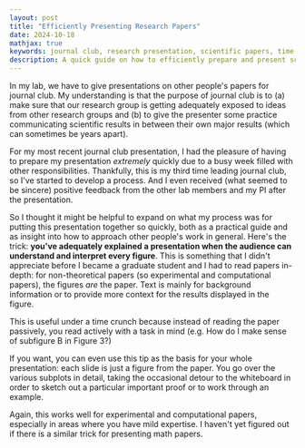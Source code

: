 ```yaml
---
layout: post
title: "Efficiently Presenting Research Papers"
date: 2024-10-18
mathjax: true
keywords: journal club, research presentation, scientific papers, time management, graduate school tips
description: A quick guide on how to efficiently prepare and present scientific papers for journal club, focusing on understanding and explaining figures as the key to successful presentations.
---
```


In my lab, we have to give presentations on other people's papers for journal club. My understanding is that the purpose of journal club is to (a) make sure that our research group is getting adequately exposed to ideas from other research groups and (b) to give the presenter some practice communicating scientific results in between their own major results (which can sometimes be years apart).

For my most recent journal club presentation, I had the pleasure of having to prepare my presentation *extremely* quickly due to a
busy week filled with other responsibilities. Thankfully, this is my third time leading journal club, so I've started to develop a process. And I even received (what seemed to be sincere) positive feedback from the other lab members and my PI after the presentation. 

So I thought it might be helpful to expand on what my process was for putting this presentation together so quickly, both as a practical guide and as insight into how to approach other people's work in general. Here's the trick: **you've adequately explained a presentation when the audience can understand and interpret every figure**. This is something that I didn't appreciate before I became a graduate student and I had to read papers in-depth: for non-theoretical papers (so experimental and computational papers), the figures *are* the paper. Text is mainly for background information or to provide more context for the results displayed in the figure.

This is useful under a time crunch because instead of reading the paper passively, you read actively with a task in mind (e.g. How do I make sense of subfigure B in Figure 3?)

If you want, you can even use this tip as the basis for your whole presentation: each slide is just a figure from the paper. You go over the various subplots in detail, taking the occasional detour to the whiteboard in order to sketch out a particular important proof or to work through an example.

Again, this works well for experimental and computational papers, especially in areas where you have mild expertise. I haven't yet figured out if there is a similar trick for presenting math papers.